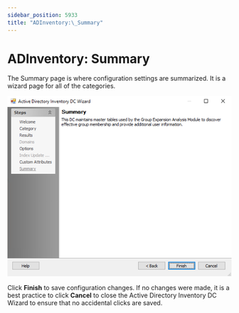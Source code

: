 ```yaml
---
sidebar_position: 5933
title: "ADInventory:\_Summary"
---
```


# ADInventory: Summary

The Summary page is where configuration settings are summarized. It is a wizard page for all of the categories.

![Active Directory Inventory DC Wizard Summary page](../../../../Resources/Images/EnterpriseAuditor/Admin/DataCollector/ADInventory/Summary.PNG "Active Directory Inventory DC Wizard Summary page")

Click **Finish** to save configuration changes. If no changes were made, it is a best practice to click **Cancel** to close the Active Directory Inventory DC Wizard to ensure that no accidental clicks are saved.
